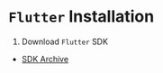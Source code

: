 # `Flutter` Installation

1. Download `Flutter` SDK
  - [SDK Archive](https://docs.flutter.dev/release/archive)

